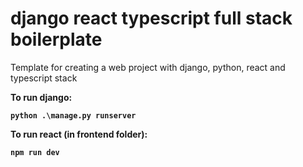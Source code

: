 # django react typescript full stack boilerplate 
Template for creating a web project with django, python, react and typescript stack

<b> To run django: 

`python .\manage.py runserver`

<b> To run react (in frontend folder): 

`npm run dev`
